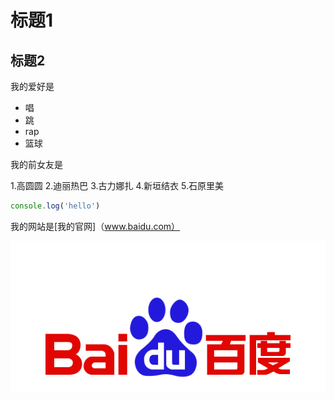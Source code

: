 # 标题1
## 标题2

我的爱好是

* 唱
* 跳
* rap
* 篮球

我的前女友是

1.高圆圆
2.迪丽热巴
3.古力娜扎
4.新垣结衣
5.石原里美

```javascript
console.log('hello')
```

我的网站是[我的官网]（www.baidu.com）

![我的图片](bd_logo1.png)